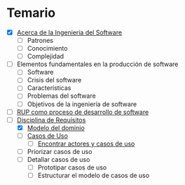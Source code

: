 # Temario

* [x] [Acerca de la Ingeniería del Software](contenidos/acercaDe.md)
  * [ ] Patrones
  * [ ] Conocimiento
  * [ ] Complejidad 
* [ ] Elementos fundamentales en la producción de software
  * [ ] Software
  * [ ] Crisis del software
  * [ ] Características
  * [ ] Problemas del software
  * [ ] Objetivos de la ingeniería de software
* [ ] [RUP como proceso de desarrollo de software](rup.md)
* [ ] [Disciplina de Requisitos](disciplinaDeRequisitos.md)
  * [x] [Modelo del dominio](contenidos/modeloDelDominio.md)
  * [ ] [Casos de Uso](contenidos/CdU.md)
    * [ ] [Encontrar actores y casos de uso](contenidos/CdU.eAyCdU.md)
  * [ ] Priorizar casos de uso
  * [ ] Detallar casos de uso
    * [ ] Prototipar casos de uso
    * [ ] Estructurar el modelo de casos de uso
